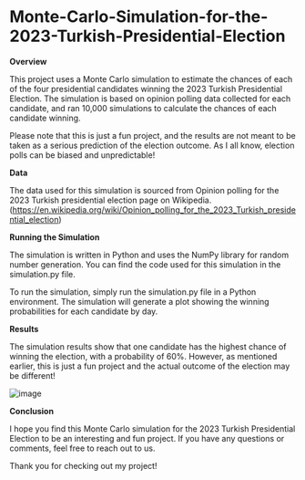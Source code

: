 # Monte-Carlo-Simulation-for-the-2023-Turkish-Presidential-Election

**Overview**

This project uses a Monte Carlo simulation to estimate the chances of each of the four presidential candidates winning the 2023 Turkish Presidential Election. The simulation is based on opinion polling data collected for each candidate, and ran 10,000 simulations to calculate the chances of each candidate winning.

Please note that this is just a fun project, and the results are not meant to be taken as a serious prediction of the election outcome. As I all know, election polls can be biased and unpredictable!

**Data**

The data used for this simulation is sourced from Opinion polling for the 2023 Turkish presidential election page on Wikipedia. (https://en.wikipedia.org/wiki/Opinion_polling_for_the_2023_Turkish_presidential_election)

**Running the Simulation**

The simulation is written in Python and uses the NumPy library for random number generation. You can find the code used for this simulation in the simulation.py file.

To run the simulation, simply run the simulation.py file in a Python environment. The simulation will generate a plot showing the winning probabilities for each candidate by day.

**Results**

The simulation results show that one candidate has the highest chance of winning the election, with a probability of 60%. However, as mentioned earlier, this is just a fun project and the actual outcome of the election may be different!

![image](https://user-images.githubusercontent.com/94282435/234034378-07517b18-feb7-4c83-86a7-61a04bfd5b19.png)

**Conclusion**

I hope you find this Monte Carlo simulation for the 2023 Turkish Presidential Election to be an interesting and fun project. If you have any questions or comments, feel free to reach out to us.

Thank you for checking out my project!
